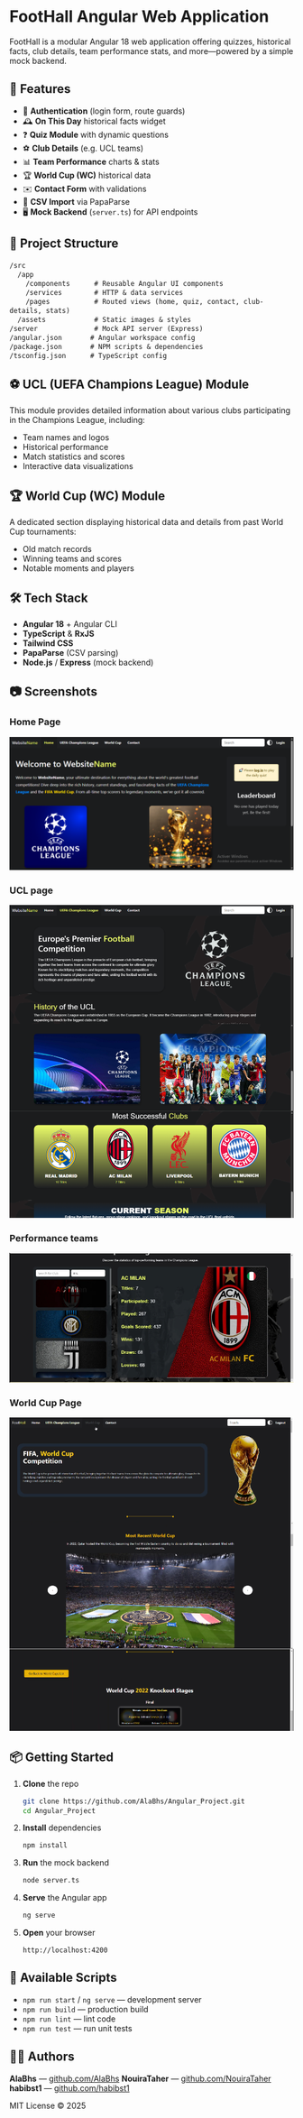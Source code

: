 # FootHall Angular Web Application

FootHall is a modular Angular 18 web application offering quizzes, historical facts, club details, team performance stats, and more—powered by a simple mock backend.

## 🚀 Features

- 🔐 **Authentication** (login form, route guards)  
- 🕰️ **On This Day** historical facts widget  
- ❓ **Quiz Module** with dynamic questions  
- ⚽ **Club Details** (e.g. UCL teams)  
- 📊 **Team Performance** charts & stats  
- 🏆 **World Cup (WC)** historical data  
- ✉️ **Contact Form** with validations  
- 📂 **CSV Import** via PapaParse  
- 🖥️ **Mock Backend** (`server.ts`) for API endpoints  

## 📁 Project Structure

```
/src
  /app
    /components      # Reusable Angular UI components
    /services        # HTTP & data services
    /pages           # Routed views (home, quiz, contact, club-details, stats)
  /assets            # Static images & styles
/server              # Mock API server (Express)
/angular.json       # Angular workspace config
/package.json       # NPM scripts & dependencies
/tsconfig.json      # TypeScript config
```

## ⚽ UCL (UEFA Champions League) Module

This module provides detailed information about various clubs participating in the Champions League, including:

- Team names and logos
- Historical performance
- Match statistics and scores
- Interactive data visualizations

## 🏆 World Cup (WC) Module

A dedicated section displaying historical data and details from past World Cup tournaments:

- Old match records
- Winning teams and scores
- Notable moments and players

## 🛠 Tech Stack

- **Angular 18** + Angular CLI  
- **TypeScript** & **RxJS**  
- **Tailwind CSS**  
- **PapaParse** (CSV parsing)  
- **Node.js** / **Express** (mock backend)

## 📷 Screenshots

### Home Page
![Home Page](./public/screenshots/home_ang.PNG)

### UCL page
![UCL page](./public/screenshots/ucl.png)

### Performance teams
![Performance teams](./public/screenshots/perf_ucl.PNG)

### World Cup Page
![World Cup Page](./public/screenshots/wc.PNG)



## 📦 Getting Started

1. **Clone** the repo  
   ```bash
   git clone https://github.com/AlaBhs/Angular_Project.git
   cd Angular_Project
   ```

2. **Install** dependencies  
   ```bash
   npm install
   ```

3. **Run** the mock backend  
   ```bash
   node server.ts
   ```

4. **Serve** the Angular app  
   ```bash
   ng serve
   ```

5. **Open** your browser  
   ```
   http://localhost:4200
   ```

## 📝 Available Scripts

- `npm run start` / `ng serve` — development server  
- `npm run build` — production build  
- `npm run lint` — lint code  
- `npm run test` — run unit tests  

## 👨‍💻 Authors

**AlaBhs** — [github.com/AlaBhs](https://github.com/AlaBhs)
**NouiraTaher** — [github.com/NouiraTaher](https://github.com/NouiraTaher)
**habibst1** — [github.com/habibst1](https://github.com/habibst1)

MIT License © 2025
